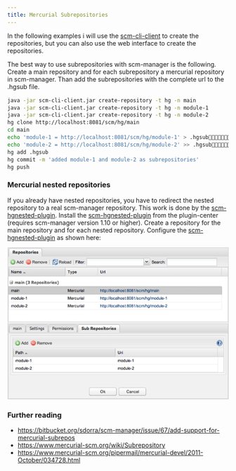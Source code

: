 ```yaml
---
title: Mercurial Subrepositories
---
```


In the following examples i will use the [scm-cli-client](../administration/command-line-client)
to create the repositories, but you can also use the web interface to
create the repositories.

The best way to use subrepositories with scm-manager is the following.
Create a main repository and for each subrepository a mercurial
repository in scm-manager. Than add the subrepositories with the
complete url to the .hgsub file.

```bash
java -jar scm-cli-client.jar create-repository -t hg -n main
java -jar scm-cli-client.jar create-repository -t hg -n module-1
java -jar scm-cli-client.jar create-repository -t hg -n module-2
hg clone http://localhost:8081/scm/hg/main
cd main
echo 'module-1 = http://localhost:8081/scm/hg/module-1' > .hgsub
echo 'module-2 = http://localhost:8081/scm/hg/module-2' >> .hgsub
hg add .hgsub
hg commit -m 'added module-1 and module-2 as subrepositories'
hg push
```

### Mercurial nested repositories

If you already have nested repositories, you have to redirect the nested
repository to a real scm-manager repository. This work is done by the
[scm-hgnested-plugin](https://bitbucket.org/sdorra/scm-hgnested-plugin).
Install the
[scm-hgnested-plugin](https://bitbucket.org/sdorra/scm-hgnested-plugin)
from the plugin-center (requires scm-manager version 1.10 or higher).
Create a repository for the main repository and for each nested
repository. Configure the
[scm-hgnested-plugin](https://bitbucket.org/sdorra/scm-hgnested-plugin)
as shown here:

![scm-hgnested-plugin](assets/scm-hgnested-plugin.png)

### Further reading

- <https://bitbucket.org/sdorra/scm-manager/issue/67/add-support-for-mercurial-subrepos>
- <https://www.mercurial-scm.org/wiki/Subrepository>
- <https://www.mercurial-scm.org/pipermail/mercurial-devel/2011-October/034728.html>
